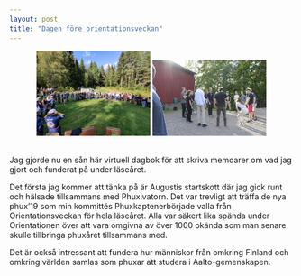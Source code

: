 ```yaml
---
layout: post
title: "Dagen före orientationsveckan"
---
```


<div style="text-align:center;">
    <img style="width:40%" src="/assets/Maikvaraslähtö.jpg">
    <img style="width:40%" src="/assets/varASlähtö2.JPG">
</div>
<br>

Jag gjorde nu en sån här virtuell dagbok för att skriva memoarer om vad jag gjort och funderat på under läseåret. 

Det första jag kommer att tänka på är Augustis startskott där jag gick runt och hälsade tillsammans med Phuxivatorn. Det var trevligt att träffa de nya phux’19 som min kommittés Phuxkaptenerbörjade valla från Orientationsveckan för hela läseåret.  Alla var säkert lika spända under Orientationen över att vara omgivna av över 1000 okända som man senare skulle tillbringa phuxåret tillsammans med. 

Det är också intressant att fundera hur människor från omkring Finland och omkring världen samlas som phuxar att studera i Aalto-gemenskapen. 

